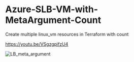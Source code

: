 # Azure-SLB-VM-with-MetaArgument-Count
Create multiple linux_vm resources in Terraform with count

https://youtu.be/VSgzgpifzU4

![LB_meta_argument](https://user-images.githubusercontent.com/87040483/162063304-dab5e1cb-a35f-4065-b166-62bb8ae454f4.png)
